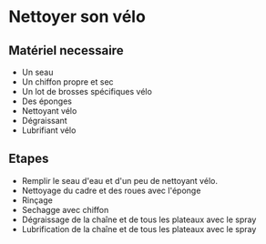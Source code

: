 # Nettoyer son vélo

## Matériel necessaire

- Un seau
- Un chiffon propre et sec
- Un lot de brosses spécifiques vélo
- Des éponges
- Nettoyant vélo
- Dégraissant
- Lubrifiant vélo

## Etapes

- Remplir le seau d'eau et d'un peu de nettoyant vélo.
- Nettoyage du cadre et des roues avec l'éponge
- Rinçage
- Sechagge avec chiffon
- Dégraissage de la chaîne et de  tous les plateaux avec le spray
- Lubrification de la chaîne et de  tous les plateaux avec le spray